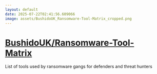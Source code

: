 ```yaml
---
layout: default
date: 2025-07-22T02:41:56.609066
image: assets/BushidoUK_Ransomware-Tool-Matrix_cropped.png
---
```


# [BushidoUK/Ransomware-Tool-Matrix](https://github.com/BushidoUK/Ransomware-Tool-Matrix)

List of tools used by ransomware gangs for defenders and threat hunters
